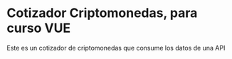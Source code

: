 # Cotizador Criptomonedas, para curso VUE

Este es un cotizador de criptomonedas que consume los datos de una API


